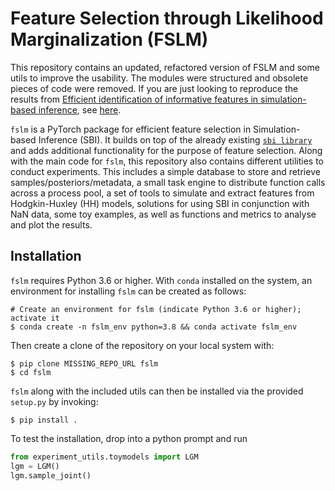 # Feature Selection through Likelihood Marginalization (FSLM)

This repository contains an updated, refactored version of FSLM and some utils to improve the usability. The modules were structured and obsolete pieces of code were removed. If you are just looking to reproduce the results from [Efficient identification of informative features in
simulation-based inference](https://openreview.net/forum?id=AYQI3rlp9tW), see [here](https://github.com/berenslab/fslm_repo).

`fslm` is a PyTorch package for efficient feature selection in Simulation-based Inference (SBI). It builds on top of the already existing [`sbi library`](https://github.com/mackelab/sbi) and adds additional functionality for the purpose of feature selection. Along with the main code for `fslm`, this repository also contains different utilities to conduct experiments. This includes a simple database to store and retrieve samples/posteriors/metadata, a small task engine to distribute function calls across a process pool, a set of tools to simulate and extract features from Hodgkin-Huxley (HH) models, solutions for using SBI in conjunction with NaN data, some toy examples, as well as functions and metrics to analyse and plot the results.

## Installation

`fslm` requires Python 3.6 or higher. With `conda` installed on the system, an environment for
installing `fslm` can be created as follows:
```commandline
# Create an environment for fslm (indicate Python 3.6 or higher); activate it
$ conda create -n fslm_env python=3.8 && conda activate fslm_env
```

Then create a clone of the repository on your local system with:
```commandline
$ pip clone MISSING_REPO_URL fslm
$ cd fslm
```

`fslm` along with the included utils can then be installed via the provided `setup.py` by invoking:
```commandline
$ pip install .
```

To test the installation, drop into a python prompt and run
```python
from experiment_utils.toymodels import LGM
lgm = LGM()
lgm.sample_joint()
```
